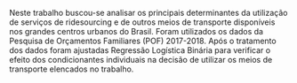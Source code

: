 Neste trabalho buscou-se analisar os principais determinantes da utilização de serviços de ridesourcing e de outros meios de transporte disponíveis nos grandes centros urbanos do Brasil. Foram utilizados os dados da Pesquisa de Orçamentos Familiares (POF) 2017-2018. Após o tratamento dos dados foram ajustadas Regressão Logística Binária para verificar o efeito dos condicionantes individuais na decisão de utilizar os meios de transporte elencados no trabalho.
